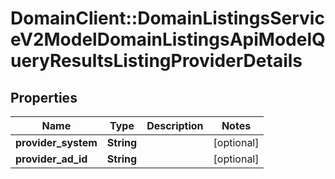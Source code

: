 # DomainClient::DomainListingsServiceV2ModelDomainListingsApiModelQueryResultsListingProviderDetails

## Properties
Name | Type | Description | Notes
------------ | ------------- | ------------- | -------------
**provider_system** | **String** |  | [optional] 
**provider_ad_id** | **String** |  | [optional] 



